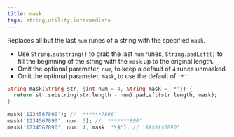 ```yaml
---
title: mask
tags: string,utility,intermediate
---
```


Replaces all but the last `num` runes of a string with the specified `mask`.

- Use `String.substring()` to grab the last `num` runes, `String.padLeft()` to fill the beginning of the string with the `mask` up to the original length.
- Omit the optional parameter, `num`, to keep a default of `4` runes unmasked.
- Omit the optional parameter, `mask`, to use the default of `'*'`.

```dart
String mask(String str, {int num = 4, String mask = '*'}) {
  return str.substring(str.length - num).padLeft(str.length, mask);
}
```

```dart
mask('1234567890'); // '******7890'
mask('1234567890', num: 3); // '*******890'
mask('1234567890', num: 4, mask: '\$'); // '$$$$$$7890'
```
